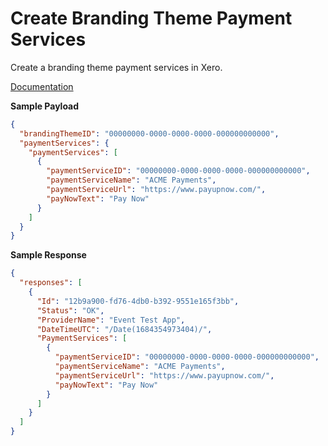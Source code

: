 # Create Branding Theme Payment Services

Create a branding theme payment services in Xero.

[Documentation](https://xeroapi.github.io/xero-node/accounting/index.html#api-Accounting-createBrandingThemePaymentServices)

**Sample Payload**
```json
{
  "brandingThemeID": "00000000-0000-0000-0000-000000000000",
  "paymentServices": {
    "paymentServices": [
      {
        "paymentServiceID": "00000000-0000-0000-0000-000000000000",
        "paymentServiceName": "ACME Payments",
        "paymentServiceUrl": "https://www.payupnow.com/",
        "payNowText": "Pay Now"
      }
    ]
  }
}
```

**Sample Response**
```json
{
  "responses": [
    {
      "Id": "12b9a900-fd76-4db0-b392-9551e165f3bb",
      "Status": "OK",
      "ProviderName": "Event Test App",
      "DateTimeUTC": "/Date(1684354973404)/",
      "PaymentServices": [
        {
          "paymentServiceID": "00000000-0000-0000-0000-000000000000",
          "paymentServiceName": "ACME Payments",
          "paymentServiceUrl": "https://www.payupnow.com/",
          "payNowText": "Pay Now"
        }
      ]
    }
  ]
}
```
